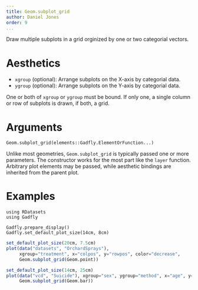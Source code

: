 ```yaml
---
title: Geom.subplot_grid
author: Daniel Jones
order: 9
...
```


Draw multiple subplots in a grid orginized by one or two categorial vectors.


# Aesthetics

  * `xgroup` (optional): Arrange subplots on the X-axis by categorial data.
  * `ygroup` (optional): Arrange subplots on the Y-axis by categorial data.

One or both of `xgroup` or `ygroup` must be bound. If only one, a single column
or row of subplots is drawn, if both, a grid.


# Arguments

```{.julia execute="false"}
Geom.subplot_grid(elements::Gadfly.ElementOrFunction...)
```

Unlike most geometries, `Geom.subplot_grid` is typically passed one or more
parameters. The constructor works for the most part like the `layer` function.
Arbitrary plot elements may be passed, while aesthetic bindings are inherited
from the parent plot.


# Examples

```{.julia hide="true" results="none"}
using RDatasets
using Gadfly

Gadfly.prepare_display()
Gadfly.set_default_plot_size(14cm, 8cm)
```



```julia
set_default_plot_size(20cm, 7.5cm)
plot(data("datasets", "OrchardSprays"),
     xgroup="treatment", x="colpos", y="rowpos", color="decrease",
     Geom.subplot_grid(Geom.point))
```


```julia
set_default_plot_size(14cm, 25cm)
plot(data("vcd", "Suicide"), xgroup="sex", ygroup="method", x="age", y="Freq",
     Geom.subplot_grid(Geom.bar))
```




